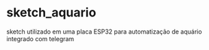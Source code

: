# sketch_aquario
sketch utilizado em uma placa ESP32 para automatização de aquário integrado com telegram
